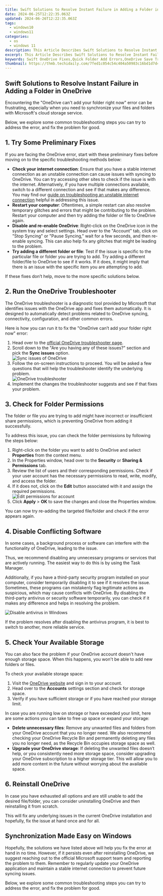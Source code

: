 ```yaml
---
title: Swift Solutions to Resolve Instant Failure in Adding a Folder in OneDrive
date: 2024-06-25T12:22:35.063Z
updated: 2024-06-26T12:22:35.063Z
tags:
  - windows10
  - windows11
categories:
  - os
  - windows 11
description: This Article Describes Swift Solutions to Resolve Instant Failure in Adding a Folder in OneDrive
excerpt: This Article Describes Swift Solutions to Resolve Instant Failure in Adding a Folder in OneDrive
keywords: Swift OneDrive Fixes,Quick Folder Add Errors,OneDrive Save Troubleshooting,Instant Failure OneDrive,Folder Upload Solutions,OneDrive Access Issues,Efficient OneDrive Management
thumbnail: https://thmb.techidaily.com/7fed1c054c54c404a50983c16bd1d7d403eb3f6cb3fe1e73cdb94850018ef126.jpg
---
```


## Swift Solutions to Resolve Instant Failure in Adding a Folder in OneDrive

 Encountering the "OneDrive can't add your folder right now" error can be frustrating, especially when you need to synchronize your files and folders with Microsoft's cloud storage service.

 Below, we explore some common troubleshooting steps you can try to address the error, and fix the problem for good.

## 1\. Try Some Preliminary Fixes

 If you are facing the OneDrive error, start with these preliminary fixes before moving on to the specific troubleshooting methods below:

* **Check your internet connection**: Ensure that you have a stable internet connection as an unstable connection can cause issues with syncing to OneDrive. You can try accessing other sites to check if the issue is with the internet. Alternatively, if you have multiple connections available, switch to a different connection and see if that makes any difference. You may find our [guide on troubleshooting an unstable internet connection](https://www.makeuseof.com/how-to-fix-internet-connection/) helpful in addressing this issue.
* **Restart your computer**: Oftentimes, a simple restart can also resolve temporary glitches and errors that might be contributing to the problem. Restart your computer and then try adding the folder or file to OneDrive again.
* **Disable and re-enable OneDrive**: Right-click on the OneDrive icon in the system tray and select settings. Head over to the "Account" tab, click on "Stop Syncing" or "Pause Syncing," wait for a few seconds, and then re-enable syncing. This can also help fix any glitches that might be leading to the problem.
* **Try adding a different folder or file**: Test if the issue is specific to the particular file or folder you are trying to add. Try adding a different folder/file to OneDrive to see if it works. If it does, it might imply that there is an issue with the specific item you are attempting to add.

 If these fixes don’t help, move to the more specific solutions below.

## 2\. Run the OneDrive Troubleshooter

 The OneDrive troubleshooter is a diagnostic tool provided by Microsoft that identifies issues with the OneDrive app and fixes them automatically. It is designed to automatically detect problems related to OneDrive syncing, connectivity, configuration, and other common errors.

 Here is how you can run it to fix the "OneDrive can’t add your folder right now" error:

1. Head over to the [official OneDrive troubleshooter page](https://support.microsoft.com/en-us/home/contact?linkquery=run%20the%20onedrive%20troubleshooter).
2. Scroll down to the "Are you having any of these issues?" section and pick the **Sync issues** option.  
![Sync issues of OneDrive](https://static1.makeuseofimages.com/wordpress/wp-content/uploads/2023/06/sync-issues.jpg)
3. Follow the on-screen instructions to proceed. You will be asked a few questions that will help the troubleshooter identify the underlying problem.  
![OneDrive troubleshooter](https://static1.makeuseofimages.com/wordpress/wp-content/uploads/2023/06/drive-troubleshooter.jpg)
4. Implement the changes the troubleshooter suggests and see if that fixes your problem.

## 3\. Check for Folder Permissions

 The folder or file you are trying to add might have incorrect or insufficient share permissions, which is preventing OneDrive from adding it successfully.

 To address this issue, you can check the folder permissions by following the steps below:

1. Right-click on the folder you want to add to OneDrive and select **Properties** from the context menu.
2. In the Properties window, head over to the **Security** or **Sharing & Permissions** tab.
3. Review the list of users and their corresponding permissions. Check if your user account has the necessary permissions to read, write, modify, and access the folder.
4. If it does not, click on the **Edit** button associated with it and assign the required permissions.  
![Edit permissions for account](https://static1.makeuseofimages.com/wordpress/wp-content/uploads/2023/06/edit-permissions.jpg)
5. Click **Apply** \> **OK** to save the changes and close the Properties window.

 You can now try re-adding the targeted file/folder and check if the error appears again.

## 4\. Disable Conflicting Software

 In some cases, a background process or software can interfere with the functionality of OneDrive, leading to the issue.

 Thus, we recommend disabling any unnecessary programs or services that are actively running. The easiest way to do this is by using the Task Manager.

 Additionally, if you have a third-party security program installed on your computer, consider temporarily disabling it to see if it resolves the issue. Sometimes, these programs can mistakenly flag legitimate actions as suspicious, which may cause conflicts with OneDrive. By disabling the third-party antivirus or security software temporarily, you can check if it makes any difference and helps in resolving the problem.

![Disable antivirus in Windows](https://static1.makeuseofimages.com/wordpress/wp-content/uploads/2023/05/disable-antivirus-windows.jpg)

 If the problem resolves after disabling the antivirus program, it is best to switch to another, more reliable service.

## 5\. Check Your Available Storage

 You can also face the problem if your OneDrive account doesn't have enough storage space. When this happens, you won't be able to add new folders or files.

 To check your available storage space:

1. Visit the [OneDrive website](https://onedrive.live.com/about/en-us/signin/) and sign in to your account.
2. Head over to the **Accounts** settings section and check for storage space.
3. Verify if you have sufficient storage or if you have reached your storage limit.

 In case you are running low on storage or have exceeded your limit, here are some actions you can take to free up space or expand your storage:

* **Delete unnecessary files**: Remove any unwanted files and folders from your OneDrive account that you no longer need. We also recommend checking your OneDrive Recycle Bin and permanently deleting any files you no longer need, as the Recycle Bin occupies storage space as well.
* **Upgrade your OneDrive storage**: If deleting the unwanted files doesn’t help, or you consistently need more storage space, consider upgrading your OneDrive subscription to a higher storage tier. This will allow you to add more content in the future without worrying about the available space.

## 6\. Reinstall OneDrive

 In case you have exhausted all options and are still unable to add the desired file/folder, you can consider uninstalling OneDrive and then reinstalling it from scratch.

 This will fix any underlying issues in the current OneDrive installation and hopefully, fix the issue at hand once and for all.

## Synchronization Made Easy on Windows

 Hopefully, the solutions we have listed above will help you fix the error at hand in no time. However, if it persists even after reinstalling OneDrive, we suggest reaching out to the official Microsoft support team and reporting the problem to them. Remember to regularly update your OneDrive application and maintain a stable internet connection to prevent future syncing issues.

 Below, we explore some common troubleshooting steps you can try to address the error, and fix the problem for good.



<ins class="adsbygoogle"
      style="display:block"
      data-ad-client="ca-pub-7571918770474297"
      data-ad-slot="8358498916"
      data-ad-format="auto"
      data-full-width-responsive="true"></ins>